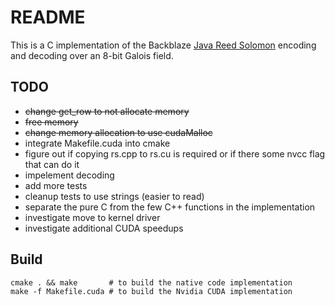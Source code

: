 # README

This is a C implementation of the Backblaze [Java Reed Solomon](https://github.com/Backblaze/JavaReedSolomon) encoding and decoding over an 8-bit Galois field. 

## TODO
- ~~change get_row to not allocate memory~~
- ~~free memory~~
- ~~change memory allocation to use cudaMalloc~~
- integrate Makefile.cuda into cmake
- figure out if copying rs.cpp to rs.cu is required or if there some nvcc flag that can do it
- impelement decoding
- add more tests
- cleanup tests to use strings (easier to read)
- separate the pure C from the few C++ functions in the implementation
- investigate move to kernel driver
- investigate additional CUDA speedups

## Build

```
cmake . && make       # to build the native code implementation
make -f Makefile.cuda # to build the Nvidia CUDA implementation
```
